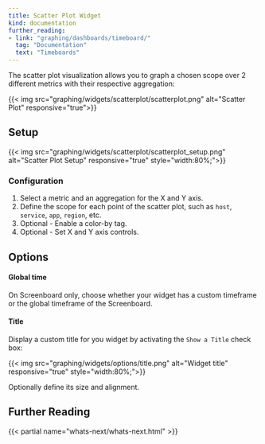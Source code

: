 ```yaml
---
title: Scatter Plot Widget
kind: documentation
further_reading:
- link: "graphing/dashboards/timeboard/"
  tag: "Documentation"
  text: "Timeboards"
---
```


The scatter plot visualization allows you to graph a chosen scope over 2 different metrics with their respective aggregation:

{{< img src="graphing/widgets/scatterplot/scatterplot.png" alt="Scatter Plot" responsive="true">}}

## Setup

{{< img src="graphing/widgets/scatterplot/scatterplot_setup.png" alt="Scatter Plot Setup" responsive="true" style="width:80%;">}}

### Configuration

1. Select a metric and an aggregation for the X and Y axis.
2. Define the scope for each point of the scatter plot, such as `host`, `service`, `app`, `region`, etc.
3. Optional - Enable a color-by tag.
4. Optional - Set X and Y axis controls.

## Options

#### Global time

On Screenboard only, choose whether your widget has a custom timeframe or the global timeframe of the Screenboard.

#### Title

Display a custom title for you widget by activating the `Show a Title` check box:

{{< img src="graphing/widgets/options/title.png" alt="Widget title" responsive="true" style="width:80%;">}}

Optionally define its size and alignment.

## Further Reading

{{< partial name="whats-next/whats-next.html" >}}
